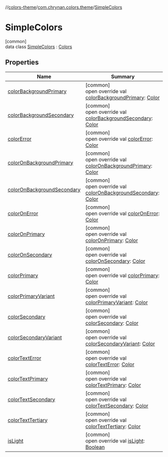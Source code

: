 //[colors-theme](../../../index.md)/[com.chrynan.colors.theme](../index.md)/[SimpleColors](index.md)

# SimpleColors

[common]\
data class [SimpleColors](index.md) : [Colors](../-colors/index.md)

## Properties

| Name | Summary |
|---|---|
| [colorBackgroundPrimary](color-background-primary.md) | [common]<br>open override val [colorBackgroundPrimary](color-background-primary.md): [Color](../../../../colors-core/colors-core/com.chrynan.colors/-color/index.md) |
| [colorBackgroundSecondary](color-background-secondary.md) | [common]<br>open override val [colorBackgroundSecondary](color-background-secondary.md): [Color](../../../../colors-core/colors-core/com.chrynan.colors/-color/index.md) |
| [colorError](color-error.md) | [common]<br>open override val [colorError](color-error.md): [Color](../../../../colors-core/colors-core/com.chrynan.colors/-color/index.md) |
| [colorOnBackgroundPrimary](color-on-background-primary.md) | [common]<br>open override val [colorOnBackgroundPrimary](color-on-background-primary.md): [Color](../../../../colors-core/colors-core/com.chrynan.colors/-color/index.md) |
| [colorOnBackgroundSecondary](color-on-background-secondary.md) | [common]<br>open override val [colorOnBackgroundSecondary](color-on-background-secondary.md): [Color](../../../../colors-core/colors-core/com.chrynan.colors/-color/index.md) |
| [colorOnError](color-on-error.md) | [common]<br>open override val [colorOnError](color-on-error.md): [Color](../../../../colors-core/colors-core/com.chrynan.colors/-color/index.md) |
| [colorOnPrimary](color-on-primary.md) | [common]<br>open override val [colorOnPrimary](color-on-primary.md): [Color](../../../../colors-core/colors-core/com.chrynan.colors/-color/index.md) |
| [colorOnSecondary](color-on-secondary.md) | [common]<br>open override val [colorOnSecondary](color-on-secondary.md): [Color](../../../../colors-core/colors-core/com.chrynan.colors/-color/index.md) |
| [colorPrimary](color-primary.md) | [common]<br>open override val [colorPrimary](color-primary.md): [Color](../../../../colors-core/colors-core/com.chrynan.colors/-color/index.md) |
| [colorPrimaryVariant](color-primary-variant.md) | [common]<br>open override val [colorPrimaryVariant](color-primary-variant.md): [Color](../../../../colors-core/colors-core/com.chrynan.colors/-color/index.md) |
| [colorSecondary](color-secondary.md) | [common]<br>open override val [colorSecondary](color-secondary.md): [Color](../../../../colors-core/colors-core/com.chrynan.colors/-color/index.md) |
| [colorSecondaryVariant](color-secondary-variant.md) | [common]<br>open override val [colorSecondaryVariant](color-secondary-variant.md): [Color](../../../../colors-core/colors-core/com.chrynan.colors/-color/index.md) |
| [colorTextError](color-text-error.md) | [common]<br>open override val [colorTextError](color-text-error.md): [Color](../../../../colors-core/colors-core/com.chrynan.colors/-color/index.md) |
| [colorTextPrimary](color-text-primary.md) | [common]<br>open override val [colorTextPrimary](color-text-primary.md): [Color](../../../../colors-core/colors-core/com.chrynan.colors/-color/index.md) |
| [colorTextSecondary](color-text-secondary.md) | [common]<br>open override val [colorTextSecondary](color-text-secondary.md): [Color](../../../../colors-core/colors-core/com.chrynan.colors/-color/index.md) |
| [colorTextTertiary](color-text-tertiary.md) | [common]<br>open override val [colorTextTertiary](color-text-tertiary.md): [Color](../../../../colors-core/colors-core/com.chrynan.colors/-color/index.md) |
| [isLight](is-light.md) | [common]<br>open override val [isLight](is-light.md): [Boolean](https://kotlinlang.org/api/latest/jvm/stdlib/kotlin/-boolean/index.html) |

